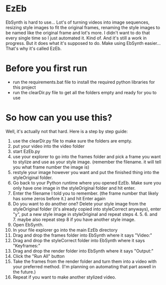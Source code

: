 # EzEb
EbSynth is hard to use... Lot's of turning videos into image sequences, resizing style images to fit the original frames, renaming the style images to be named like the original frame and lot's more. I didn't want to do that every single time so I just automated it. Kind of. And it's still a work in progress. But it does what it's supposed to do. Make using EbSynth easier... That's why it's called EzEb. 

# Before you first run
- run the requirements.bat file to install the required python libraries for this project
- run the clearDir.py file to get all the folders empty and ready for you to use

# So how can you use this?
Well, it's actually not that hard. Here is a step by step guide:

1. use the clearDir.py file to make sure the folders are empty.
2. put your video into the video folder
3. start EzEb.py
4. use your explorer to go into the frames folder and pick a frame you want to stylize and use as your style image. (remember the filename. it will tell you what frame number the image is)
5. restyle your image however you want and put the finished thing into the styleOriginal folder.
6. Go back to your Python runtime where you opened EzEb. Make sure you only have one image in the styleOriginal folder and hit enter.
7. Enter the filename I told you to remember. (the frame number that likely has some zeros before it.) and hit Enter again
8. Do you want to do another one? Delete your style image from the styleOriginal folder (it's already copied into styleCorrect anyways), enter "y", put a new style image in styleOriginal and repeat steps 4. 5. 6. and 7. maybe also repeat step 8 if you have another style image.
9. Open EbSynth.
10. In your file explorer go into the main EzEb directory
11. Drag and drop the frames folder into EbSynth where it says "Video:"
12. Drag and drop the styleCorrect folder into EbSynth where it says "Keyframes:"
13. Drag and drop the render folder into EbSynth where it says "Output:"
14. Click the "Run All" button
15. Take the frames from the render folder and turn them into a video with your preferred method. (I'm planning on automating that part aswell in the future.)
16. Repeat if you want to make another stylized video.
